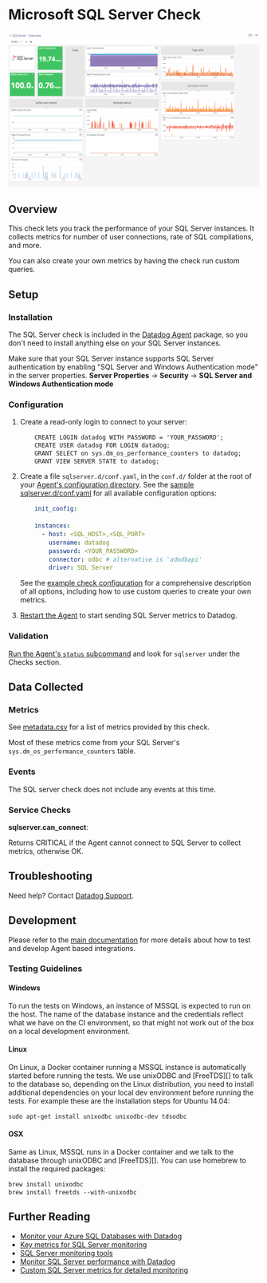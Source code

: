 # Microsoft SQL Server Check

![SQL server Graph][12]

## Overview

This check lets you track the performance of your SQL Server instances. It collects metrics for number of user connections, rate of SQL compilations, and more.

You can also create your own metrics by having the check run custom queries.

## Setup
### Installation

The SQL Server check is included in the [Datadog Agent][1] package, so you don't need to install anything else on your SQL Server instances.

Make sure that your SQL Server instance supports SQL Server authentication by enabling "SQL Server and Windows Authentication mode" in the server properties.
**Server Properties** -> **Security** -> **SQL Server and Windows Authentication mode**

### Configuration

1. Create a read-only login to connect to your server:

    ```
        CREATE LOGIN datadog WITH PASSWORD = 'YOUR_PASSWORD';
        CREATE USER datadog FOR LOGIN datadog;
        GRANT SELECT on sys.dm_os_performance_counters to datadog;
        GRANT VIEW SERVER STATE to datadog;
    ```

2. Create a file `sqlserver.d/conf.yaml`, in the `conf.d/` folder at the root of your [Agent's configuration directory][13].
    See the [sample sqlserver.d/conf.yaml][2] for all available configuration options:

    ```yaml
        init_config:

        instances:
          - host: <SQL_HOST>,<SQL_PORT>
            username: datadog
            password: <YOUR_PASSWORD>
            connector: odbc # alternative is 'adodbapi'
            driver: SQL Server
    ```

    See the [example check configuration][2] for a comprehensive description of all options, including how to use custom queries to create your own metrics.

3. [Restart the Agent][3] to start sending SQL Server metrics to Datadog.

### Validation

[Run the Agent's `status` subcommand][4] and look for `sqlserver` under the Checks section.

## Data Collected
### Metrics

See [metadata.csv][5] for a list of metrics provided by this check.

Most of these metrics come from your SQL Server's `sys.dm_os_performance_counters` table.

### Events
The SQL server check does not include any events at this time.

### Service Checks

**sqlserver.can_connect**:

Returns CRITICAL if the Agent cannot connect to SQL Server to collect metrics, otherwise OK.

## Troubleshooting
Need help? Contact [Datadog Support][6].

## Development

Please refer to the [main documentation][14] for more details about how to test and develop Agent based integrations.

### Testing Guidelines

#### Windows

To run the tests on Windows, an instance of MSSQL is expected to run on the host. The name of the database instance
and the credentials reflect what we have on the CI environment, so that might not work out of the box on a local
development environment.

#### Linux

On Linux, a Docker container running a MSSQL instance is automatically started before running the tests. We use unixODBC
and [FreeTDS][] to talk to the database so, depending on the Linux distribution, you need to install additional dependencies
on your local dev environment before running the tests. For example these are the installation steps for Ubuntu 14.04:

```
sudo apt-get install unixodbc unixodbc-dev tdsodbc
```

#### OSX

Same as Linux, MSSQL runs in a Docker container and we talk to the database through unixODBC and [FreeTDS][]. You can
use homebrew to install the required packages:

```
brew install unixodbc
brew install freetds --with-unixodbc
```

## Further Reading

* [Monitor your Azure SQL Databases with Datadog][7]
* [Key metrics for SQL Server monitoring][8]
* [SQL Server monitoring tools][9]
* [Monitor SQL Server performance with Datadog][10]
* [Custom SQL Server metrics for detailed monitoring][11]


[1]: https://app.datadoghq.com/account/settings#agent
[2]: https://github.com/DataDog/integrations-core/blob/master/sqlserver/datadog_checks/sqlserver/data/conf.yaml.example
[3]: https://docs.datadoghq.com/agent/faq/agent-commands/#start-stop-restart-the-agent
[4]: https://docs.datadoghq.com/agent/faq/agent-commands/#agent-status-and-information
[5]: https://github.com/DataDog/integrations-core/blob/master/sqlserver/metadata.csv
[6]: https://docs.datadoghq.com/help/
[7]: https://www.datadoghq.com/blog/monitor-azure-sql-databases-datadog/
[8]: https://www.datadoghq.com/blog/sql-server-monitoring/
[9]: https://www.datadoghq.com/blog/sql-server-monitoring-tools/
[10]: https://www.datadoghq.com/blog/sql-server-performance/
[11]: https://www.datadoghq.com/blog/sql-server-metrics/
[12]: https://raw.githubusercontent.com/DataDog/integrations-core/master/sqlserver/images/sqlserver_dashboard.png
[13]: https://docs.datadoghq.com/agent/faq/agent-configuration-files/#agent-configuration-directory
[14]: https://docs.datadoghq.com/developers/integrations/
